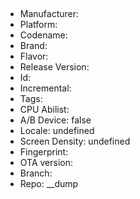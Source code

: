 ## 
- Manufacturer: 
- Platform: 
- Codename: 
- Brand: 
- Flavor: 
- Release Version: 
- Id: 
- Incremental: 
- Tags: 
- CPU Abilist: 
- A/B Device: false
- Locale: undefined
- Screen Density: undefined
- Fingerprint: 
- OTA version: 
- Branch: 
- Repo: __dump
